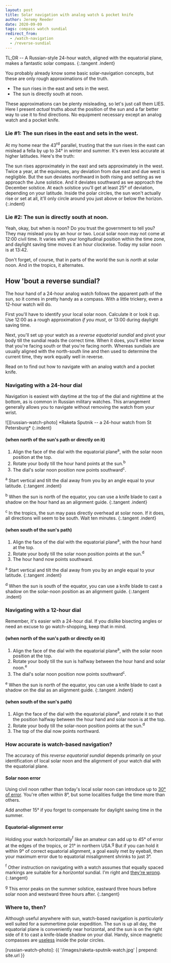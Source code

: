 ```yaml
---
layout: post
title: Solar navigation with analog watch & pocket knife
author: Jeremy Reeder
date: 2020-09-09
tags: compass watch sundial
redirect_from:
  - /watch-navigation
  - /reverse-sundial
---
```


TL;DR -- A Russian-style 24-hour watch, aligned with the equatorial plane,
makes a fantastic solar compass.
{:.tangent .indent}

You probably already know some basic solar-navigation concepts, but these are
only rough approximations of the truth.
- The sun rises in the east and sets in the west.
- The sun is directly south at noon.

These approximations can be plenty misleading, so let's just call them LIES.
Here I present _actual_ truths about the position of the sun and a far better
way to use it to find directions. No equipment necessary except an analog
watch and a pocket knife.

### Lie #1: The sun rises in the east and sets in the west.

At my home near the 43<sup>rd</sup> parallel, trusting that the sun rises in
the east can mislead a fella by up to 34° in winter and summer. It's even less
accurate at higher latitudes. Here's the truth:

The sun rises approximately in the east and sets approximately in the west.
Twice a year, at the equinoxes, any deviation from due east and due west is
negligible. But the sun deviates northward in both rising and setting as we
approach the June solstice.  And it deviates southward as we approach the
December solstice.  At each solstice you'll get at least 25° of deviation,
depending on your latitude.  Inside the polar circles, the sun won't actually
rise or set at all, it'll only circle around you just above or below the
horizon.
{:.indent}

### Lie #2: The sun is directly south at noon.

Yeah, okay, but when is noon? Do you trust the government to tell you? They may
mislead you by an hour or two. Local solar noon may not come at 12:00 civil
time. It varies with your longitudinal position within the time zone, and
daylight saving time moves it an hour clockwise. Today my solar noon is at
13:42.

Don't forget, of course, that in parts of the world the sun is _north_ at solar
noon. And in the tropics, it alternates.

## How 'bout a reverse sundial?

The hour hand of a 24-hour analog watch follows the apparent path of the sun,
so it comes in pretty handy as a compass. With a little trickery, even a
12-hour watch will do.

First you'll have to identify your local solar noon. Calculate it or look it
up. Use 12:00 as a rough approximation _if you must_, or 13:00 during daylight
saving time.

Next, you'll set up your watch as a _reverse equatorial sundial_ and pivot your
body till the sundial reads the correct time. When it does, you'll either know
that you're facing south or that you're facing north. Whereas sundials are
usually aligned with the north-south line and then used to determine the
current time, they work equally well in reverse.

Read on to find out how to navigate with an analog watch and a pocket knife.

### Navigating with a 24-hour dial

Navigation is easiest with daytime at the top of the dial and nighttime at the
bottom, as is common in Russian military watches. This arrangement generally
allows you to navigate without removing the watch from your wrist.

<div class="gallery" markdown="1">
![][russian-watch-photo]
*Raketa Sputnik -- a 24-hour watch from St Petersburg*
{:.indent}
</div>

#### (when north of the sun's path or directly on it)
1. Align the face of the dial with the equatorial plane<sup>a</sup>, with the solar noon position at the top.
2. Rotate your body till the hour hand points at the sun.<sup>b</sup>
3. The dial's solar noon position now points southward<sup>c</sup>.

<sup>a</sup> Start vertical and tilt the dial away from you by an angle equal
to your latitude.
{:.tangent .indent}

<sup>b</sup> When the sun is north of the equator, you can use a knife blade to
cast a shadow on the hour hand as an alignment guide.
{:.tangent .indent}

<sup>c</sup> In the tropics, the sun may pass directly overhead at solar noon.
If it does, all directions will seem to be south. Wait ten minutes.
{:.tangent .indent}

#### (when south of the sun's path)
1. Align the face of the dial with the equatorial plane<sup>a</sup>, with the hour hand at the top.
2. Rotate your body till the solar noon position points at the sun.<sup>d</sup>
3. The hour hand now points southward.

<sup>a</sup> Start vertical and tilt the dial away from you by an angle equal
to your latitude.
{:.tangent .indent}

<sup>d</sup> When the sun is south of the equator, you can use a knife blade to
cast a shadow on the solar-noon position as an alignment guide.
{:.tangent .indent}

### Navigating with a 12-hour dial

Remember, it's easier with a 24-hour dial. If you dislike bisecting angles or
need an excuse to go watch-shopping, keep that in mind.

#### (when north of the sun's path or directly on it)
1. Align the face of the dial with the equatorial plane<sup>a</sup>, with the solar noon position at the top.
2. Rotate your body till the sun is halfway between the hour hand and solar noon.<sup>e</sup>
3. The dial's solar noon position now points southward<sup>c</sup>.

<sup>e</sup> When the sun is north of the equator, you can use a knife blade to
cast a shadow on the dial as an alignment guide.
{:.tangent .indent}

#### (when south of the sun's path)
1. Align the face of the dial with the equatorial plane<sup>a</sup>, and rotate it so that the position halfway between the hour hand and solar noon is at the top.
2. Rotate your body till the solar-noon position points at the sun.<sup>d</sup>
3. The top of the dial now points northward.

### How accurate is watch-based navigation?

The accuracy of this _reverse equatorial sundial_ depends primarily on your
identification of local solar noon and the alignment of your watch dial with
the equatorial plane.

#### Solar noon error

Using civil noon rather than today's local solar noon can introduce up to [30°
of error][civil-time-error]. You're often within 8°, but some localities fudge
the time more than others.

Add another 15° if you forget to compensate for daylight saving time in the
summer.

#### Equatorial-alignment error

Holding your watch horizontally<sup>f</sup> like an amateur can add up to 45°
of error at the edges of the tropics, or 21° in northern USA.<sup>g</sup> But
if you can hold it within 9° of correct equatorial alignment, a goal easily met
by eyeball, then your maximum error due to equatorial misalignment shrinks to
just 3°.

<sup>f</sup> Other instruction on navigating with a watch assumes that equally
spaced markings are suitable for a _horizontal_ sundial. I'm right and [they're
wrong][bicevskis-error].
{:.tangent}

<sup>g</sup> This error peaks on the summer solstice, eastward three hours before solar noon
and westward three hours after.
{:.tangent}

### Where to, then?

Although useful anywhere with sun, watch-based navigation is _particularly_
well suited for a summertime polar expedition. The sun is up all day, the
equatorial plane is conveniently near horizontal, and the sun is on the right
side of it to cast a knife-blade shadow on your dial. Handy, since magnetic
compasses are [useless][compass-failure] inside the polar circles.


[russian-watch-photo]: {{ '/images/raketa-sputnik-watch.jpg' | prepend: site.url }}

[bicevskis-error]:  http://www.wildwoodsurvival.com/survival/navigation/rbsolarnav/index.html
[civil-time-error]: http://blog.poormansmath.net/how-much-is-time-wrong-around-the-world
[compass-failure]:  https://cultofsea.com/general/using-magnetic-compass-in-polar-regions/
